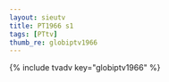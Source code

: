 ```yaml
--- 
layout: sieutv
title: PT1966 s1
tags: [PTtv]
thumb_re: globiptv1966
---
```

{% include tvadv key="globiptv1966" %} 
